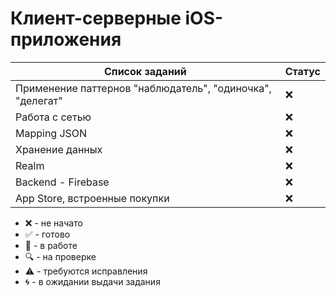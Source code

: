 # Клиент-серверные iOS-приложения

| Список заданий | Статус |
|---|---|
| Применение паттернов "наблюдатель", "одиночка", "делегат" | :x: |
| Работа с сетью | :x: |
| Mapping JSON | :x: |
| Хранение данных | :x: |
| Realm | :x: |
| Backend - Firebase | :x: |
| App Store, встроенные покупки | :x: |

* :x: - не начато
* :white_check_mark: - готово
* :memo: - в работе
* :mag: - на проверке
* :warning: - требуются исправления
* :cyclone: - в ожидании выдачи задания

